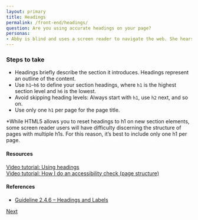 ```yaml
---
layout: primary
title: Headings
permalink: /front-end/headings/
question: Are you using accurate headings on your page?
personas:
- Abby is blind and uses a screen reader to navigate the web. She hears an outline of the page's main ideas, then backtracks to read the parts she's most interested in.
---
```


### Steps to take
- Headings briefly describe the section it introduces. Headings represent an outline of the content.
- Use `h1`–`h6` to define your section headings, where `h1` is the highest section level and `h6` is the lowest.
- Avoid skipping heading levels: Always start with `h1`, use `h2` next, and so on.
- Use only one `h1` per page for the page title.
<p class="usa-text-small">*While HTML5 allows you to reset headings to h1 on new section elements, some screen reader users will have difficulty discerning the structure of pages with multiple h1s. For this reason, it’s best to include only one h1 per page.</p>

#### Resources
<a href="https://www.youtube.com/watch?v=ZHWcs5d9IqA">
  <i class="fa fa-youtube-play" aria-hidden="true"></i>Video tutorial: Using headings
</a>
<br>
<a href="https://youtu.be/cOmehxAU_4s?t=6m21s">
  <i class="fa fa-youtube-play" aria-hidden="true"></i>Video tutorial: How I do an accessibility check (page structure)
</a>

#### References
- [Guideline 2.4.6 – Headings and Labels](https://www.w3.org/WAI/WCAG20/quickref/?showtechniques=128%2C14&currentsidebar=%23col_overview#navigation-mechanisms-descriptive)

<a class="usa-button button-next" href="{{ site.baseurl }}/front-end/page-structure/">
  Next <i class="fa fa-chevron-right" aria-hidden="true"></i>
</a>
